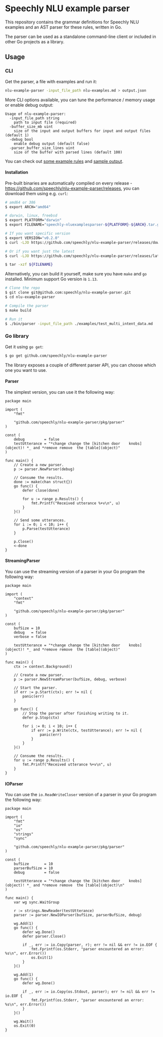 # Speechly NLU example parser

This repository contains the grammar definitions for Speechly NLU examples and an AST parser for these rules, written in Go.

The parser can be used as a standalone command-line client or included in other Go projects as a library.

## Usage

### CLI

Get the parser, a file with examples and run it:

```sh
nlu-example-parser -input_file_path nlu-examples.md > output.json
```

More CLI options available, you can tune the performance / memory usage or enable debug output:

```
Usage of nlu-example-parser:
  -input_file_path string
    path to input file (required)
  -buffer_size_mb uint
    size of the input and output buffers for input and output files (default 1)
  -debug bool
    enable debug output (default false)
  -parser_buffer_size_lines uint
    size of the buffer with parsed lines (default 100)
```

You can check out [some example rules](examples/test_multi_intent_data.md) and [sample output](test/golden.json).

#### Installation

Pre-built binaries are automatically compiled on every release - https://github.com/speechly/nlu-example-parser/releases, you can download them using e.g. `curl`:

```sh
# amd64 or 386
$ export ARCH="amd64"

# darwin, linux, freebsd
$ export PLATFORM="darwin"
$ export FILENAME="speechly-nluexamplesparser-${PLATFORM}-${ARCH}.tar.gz"

# If you want specific version
$ export VERSION="v0.2.0"
$ curl -LJO https://github.com/speechly/nlu-example-parser/releases/download/${VERSION}/${FILENAME}

# Or if you want just the latest
$ curl -LJO https://github.com/speechly/nlu-example-parser/releases/latest/download/${PARSER}

$ tar -xzf ${FILENAME}
```

Alternatively, you can build it yourself, make sure you have `make` and `go` installed. Minimum support Go version is `1.13`.

```sh
# Clone the repo
$ git clone git@github.com:speechly/nlu-example-parser.git
$ cd nlu-example-parser

# Compile the parser
$ make build

# Run it
$ ./bin/parser -input_file_path ./examples/test_multi_intent_data.md
```

### Go library

Get it using `go get`:

```sh
$ go get github.com/speechly/nlu-example-parser
```

The library exposes a couple of different parser API, you can choose which one you want to use.

#### Parser

The simplest version, you can use it the following way:

```golang
package main

import (
	"fmt"

	"github.com/speechly/nlu-example-parser/pkg/parser"
)

const (
	debug         = false
	testUtterance = "*change change the [kitchen door    knobs](object)! *_ and *remove remove  the [table](object)"
)

func main() {
	// Create a new parser.
	p := parser.NewParser(debug)

	// Consume the results.
	done := make(chan struct{})
	go func() {
		defer close(done)

		for u := range p.Results() {
			fmt.Printf("Received utterance %+v\n", u)
		}
	}()

	// Send some utterances.
	for i := 0; i < 10; i++ {
		p.Parse(testUtterance)
	}

	p.Close()
	<-done
}
```

#### StreamingParser

You can use the streaming version of a parser in your Go program the following way:

```golang
package main

import (
	"context"
	"fmt"

	"github.com/speechly/nlu-example-parser/pkg/parser"
)

const (
	bufSize = 10
	debug   = false
	verbose = false

	testUtterance = "*change change the [kitchen door    knobs](object)! *_ and *remove remove  the [table](object)"
)

func main() {
	ctx := context.Background()

	// Create a new parser.
	p := parser.NewStreamParser(bufSize, debug, verbose)

	// Start the parser.
	if err := p.Start(ctx); err != nil {
		panic(err)
	}

	go func() {
		// Stop the parser after finishing writing to it.
		defer p.Stop(ctx)

		for i := 0; i < 10; i++ {
			if err := p.Write(ctx, testUtterance); err != nil {
				panic(err)
			}
		}
	}()

	// Consume the results.
	for u := range p.Results() {
		fmt.Printf("Received utterance %+v\n", u)
	}
}
```

#### IOParser

You can use the `io.ReadWriteCloser` version of a parser in your Go program the following way:

```golang
package main

import (
	"fmt"
	"io"
	"os"
	"strings"
	"sync"

	"github.com/speechly/nlu-example-parser/pkg/parser"
)

const (
	bufSize       = 10
	parserBufSize = 10
	debug         = false

	testUtterance = "*change change the [kitchen door    knobs](object)! *_ and *remove remove  the [table](object)\n"
)

func main() {
	var wg sync.WaitGroup

	r := strings.NewReader(testUtterance)
	parser := parser.NewIOParser(bufSize, parserBufSize, debug)

	wg.Add(1)
	go func() {
		defer wg.Done()
		defer parser.Close()

		if _, err := io.Copy(parser, r); err != nil && err != io.EOF {
			fmt.Fprintf(os.Stderr, "parser encountered an error: %s\n", err.Error())
			os.Exit(1)
		}
	}()

	wg.Add(1)
	go func() {
		defer wg.Done()

		if _, err := io.Copy(os.Stdout, parser); err != nil && err != io.EOF {
			fmt.Fprintf(os.Stderr, "parser encountered an error: %s\n", err.Error())
		}
	}()

	wg.Wait()
	os.Exit(0)
}
```
